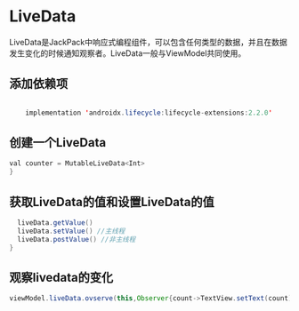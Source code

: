 

# LiveData
LiveData是JackPack中响应式编程组件，可以包含任何类型的数据，并且在数据发生变化的时候通知观察者。LiveData一般与ViewModel共同使用。

## 添加依赖项
```java

    implementation 'androidx.lifecycle:lifecycle-extensions:2.2.0'

```
## 创建一个LiveData
```java
val counter = MutableLiveData<Int>
}
```	
## 获取LiveData的值和设置LiveData的值

```java
  liveData.getValue()
  liveData.setValue() //主线程
  liveData.postValue() //非主线程
}
```	

## 观察livedata的变化
```java
viewModel.liveData.ovserve(this,Observer{count->TextView.setText(count)})	
```
